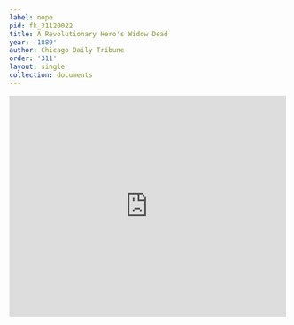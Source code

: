 ```yaml
---
label: nope
pid: fk_31120022
title: A Revolutionary Hero's Widow Dead
year: '1889'
author: Chicago Daily Tribune
order: '311'
layout: single
collection: documents
---
```

<iframe src="https://northwestern.app.box.com/embed/s/egl7yxkg9e736xymr8dlh1zo1y067twd?sortColumn=date&view=list" width="500" height="400" frameborder="0" allowfullscreen webkitallowfullscreen msallowfullscreen></iframe>

